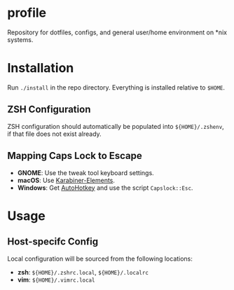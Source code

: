 # profile

Repository for dotfiles, configs, and general user/home environment on *nix
systems.

# Installation

Run `./install` in the repo directory. Everything is installed relative to `$HOME`.

## ZSH Configuration

ZSH configuration should automatically be populated into `${HOME}/.zshenv`, if that
file does not exist already.

## Mapping Caps Lock to Escape

- **GNOME**: Use the tweak tool keyboard settings.
- **macOS**: Use [Karabiner-Elements](https://github.com/tekezo/Karabiner-Elements).
- **Windows**: Get [AutoHotkey](http://www.autohotkey.com/) and use the script `Capslock::Esc`.

# Usage

## Host-specifc Config

Local configuration will be sourced from the following locations:

- **zsh**: `${HOME}/.zshrc.local`, `${HOME}/.localrc`
- **vim**: `${HOME}/.vimrc.local`
